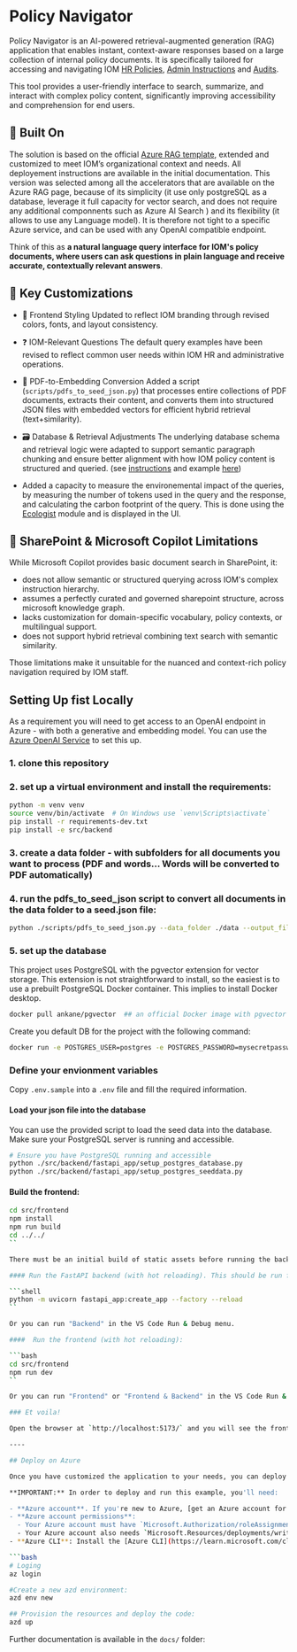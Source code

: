 # Policy Navigator

Policy Navigator is an AI-powered retrieval-augmented generation (RAG) application that enables instant, context-aware responses based on a large collection of internal policy documents. It is specifically tailored for accessing and navigating IOM [HR Policies](https://hrhandbook.iom.int/hr-policy-framework), [Admin Instructions](https://iomint.sharepoint.com/sites/DMSPortal/Instructions/Forms/AllItems.aspx) and [Audits](https://governingbodies.iom.int/). 


This tool provides a user-friendly interface to search, summarize, and interact with complex policy content, significantly improving accessibility and comprehension for end users.

## 🔧 Built On

The solution is based on the official [Azure RAG template](https://github.com/Azure-Samples/rag-postgres-openai-python), extended and customized to meet IOM’s organizational context and needs. All deployement instructions are available in the initial documentation. This version was selected among all the accelerators that are available on the Azure RAG page, because of its simplicity (it use only postgreSQL as a database, leverage it full capacity for vector search, and does not require any additional componnents such as  Azure AI Search ) and its flexibility (it allows to use any Language model). It is therefore not tight  to a specific Azure service, and can be used with any OpenAI compatible endpoint.

Think of this as __a natural language query interface for IOM's policy documents, where users can ask questions in plain language and receive accurate, contextually relevant answers__.


## 🔄 Key Customizations

* 🎨 Frontend Styling
Updated to reflect IOM branding through revised colors, fonts, and layout consistency.

* ❓ IOM-Relevant Questions
The default query examples have been revised to reflect common user needs within IOM HR and administrative operations.

* 📄 PDF-to-Embedding Conversion
Added a script (`scripts/pdfs_to_seed_json.py`) that processes entire collections of PDF documents, extracts their content, and converts them into structured JSON files with embedded vectors for efficient hybrid retrieval (text+similarity).

* 🗃️ Database & Retrieval Adjustments
The underlying database schema and retrieval logic were adapted to support semantic paragraph chunking and ensure better alignment with how IOM policy content is structured and queried. (see [instructions](https://github.com/Azure-Samples/rag-postgres-openai-python/blob/main/docs/customize_data.md) and example [here](https://github.com/Azure-Samples/rag-postgres-openai-python/compare/main...otherdata#diff-0b3400c800b5efbb349e6dd4fab56beadf258fb77aad1a12e8652e151fae7bee))

*  Added a capacity to measure the environemental impact of the queries, by measuring the number of tokens used in the query and the response, and calculating the carbon footprint of the query. This is done using the [Ecologist](https://ecologits.ai/latest/) module and is displayed in the UI.


## 🚫 SharePoint & Microsoft Copilot Limitations

While Microsoft Copilot provides basic document search in SharePoint, it:

*  does not allow semantic or structured querying across IOM's complex instruction hierarchy.
* assumes a perfectly curated and governed sharepoint structure, across microsoft knowledge graph.
* lacks customization for domain-specific vocabulary, policy contexts, or multilingual support.
* does not support hybrid retrieval combining text search with semantic similarity.

Those limitations make it unsuitable for the nuanced and context-rich policy navigation required by IOM staff.

## Setting Up fist Locally

As a requirement you will need to get access to an OpenAI endpoint in Azure - with both a generative and embedding model. You can use the [Azure OpenAI Service](https://learn.microsoft.com/en-us/azure/cognitive-services/openai/quickstart?pivots=programming-language-python) to set this up.


### 1. clone this repository

### 2. set up a virtual environment and install the requirements:

```bash 
python -m venv venv
source venv/bin/activate  # On Windows use `venv\Scripts\activate`
pip install -r requirements-dev.txt
pip install -e src/backend
```

### 3. create a data folder - with subfolders for all documents you want to process (PDF and words... Words will be converted to PDF automatically)

### 4. run the pdfs_to_seed_json script to convert all documents in the data folder to a seed.json file:

```bash
python ./scripts/pdfs_to_seed_json.py --data_folder ./data --output_file ./src/backend/fastapi_app/seed_data.json
```

### 5. set up the database 

This project uses PostgreSQL with the pgvector extension for vector storage. This extension is not straightforward to install, so the easiest is to use a prebuilt PostgreSQL Docker  container. This implies to install Docker desktop.

```bash 
docker pull ankane/pgvector  ## an official Docker image with pgvector preinstalled
```

Create you default DB for the project with the following command:

```bash
docker run -e POSTGRES_USER=postgres -e POSTGRES_PASSWORD=mysecretpassword -e POSTGRES_DB=policy --name my_postgres -p 5432:5432 -d ankane/pgvector  
```


### Define your envionment variables

Copy `.env.sample` into a `.env` file  and fill the required information.

#### Load your json file into the database

You can use the provided script to load the seed data into the database. Make sure your PostgreSQL server is running and accessible.

```bash 
# Ensure you have PostgreSQL running and accessible
python ./src/backend/fastapi_app/setup_postgres_database.py
python ./src/backend/fastapi_app/setup_postgres_seeddata.py
```


####  Build the frontend:

```bash
cd src/frontend
npm install
npm run build
cd ../../
``

There must be an initial build of static assets before running the backend, since the backend serves static files from the `src/static` directory.

#### Run the FastAPI backend (with hot reloading). This should be run from the root of the project:

```shell
python -m uvicorn fastapi_app:create_app --factory --reload
``

Or you can run "Backend" in the VS Code Run & Debug menu.

####  Run the frontend (with hot reloading):

```bash
cd src/frontend
npm run dev
``

Or you can run "Frontend" or "Frontend & Backend" in the VS Code Run & Debug menu.

### Et voila!

Open the browser at `http://localhost:5173/` and you will see the frontend.

---- 

## Deploy on Azure

Once you have customized the application to your needs, you can deploy it on Azure. The approach is fairly automatised an use biceps files that are within the `infra` folder. You can use the following command to deploy the application:

**IMPORTANT:** In order to deploy and run this example, you'll need:

- **Azure account**. If you're new to Azure, [get an Azure account for free](https://azure.microsoft.com/free/cognitive-search/) and you'll get some free Azure credits to get started. See [guide to deploying with the free trial](docs/deploy_freetrial.md).
- **Azure account permissions**:
  - Your Azure account must have `Microsoft.Authorization/roleAssignments/write` permissions, such as [Role Based Access Control Administrator](https://learn.microsoft.com/azure/role-based-access-control/built-in-roles#role-based-access-control-administrator-preview), [User Access Administrator](https://learn.microsoft.com/azure/role-based-access-control/built-in-roles#user-access-administrator), or [Owner](https://learn.microsoft.com/azure/role-based-access-control/built-in-roles#owner). If you don't have subscription-level permissions, you must be granted [RBAC](https://learn.microsoft.com/azure/role-based-access-control/built-in-roles#role-based-access-control-administrator-preview) for an existing resource group and [deploy to that existing group](docs/deploy_existing.md#resource-group).
  - Your Azure account also needs `Microsoft.Resources/deployments/write` permissions on the subscription level.
- **Azure CLI**: Install the [Azure CLI](https://learn.microsoft.com/cli/azure/install-azure-cli) 

```bash
# Loging
az login

#Create a new azd environment:
azd env new

## Provision the resources and deploy the code:
azd up
```


Further documentation is available in the `docs/` folder:
